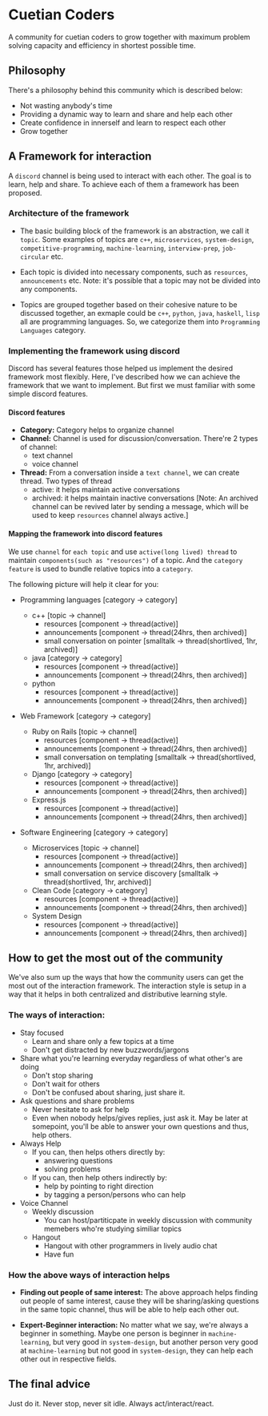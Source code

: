 # Cuetian Coders
A community for cuetian coders to grow together with maximum problem solving capacity and efficiency in shortest possible time.

## Philosophy
There's a philosophy behind this community which is described below:

- Not wasting anybody's time
- Providing a dynamic way to learn and share and help each other
- Create confidence in innerself and learn to respect each other
- Grow together


## A Framework for interaction
A `discord` channel is being used to interact with each other. The goal is to learn, help and share. To achieve each of them a framework has been proposed.

### Architecture of the framework

- The basic building block of the framework is an abstraction, we call it `topic`. Some examples of topics are `c++`, `microservices`, `system-design`, `competitive-programming`, `machine-learning`, `interview-prep`, `job-circular` etc.

- Each topic is divided into necessary components, such as `resources`, `announcements` etc. Note: it's possible that a topic may not be divided into any components.

- Topics are grouped together based on their cohesive nature to be discussed together, an exmaple could be `c++`, `python`, `java`, `haskell`, `lisp` all are programming languages. So, we categorize them into `Programming Languages` category.


### Implementing the framework using discord
Discord has several features those helped us implement the desired framework most flexibly. Here, I've described how we can achieve the framework that we want to implement. But first we must familiar with some simple discord features.

#### Discord features
- **Category:** Category helps to organize channel
- **Channel:** Channel is used for discussion/conversation. There're 2 types of channel:
  - text channel
  - voice channel
- **Thread:** From a conversation inside a `text channel`, we can create thread. Two types of thread
  - active: it helps maintain active conversations
  - archived: it helps maintain inactive conversations
[Note: An archived channel can be revived later by sending a message, which will be used to keep `resources` channel always active.]


#### Mapping the framework into discord features
We use `channel` for `each topic` and use `active(long lived) thread` to maintain `components(such as "resources")` of a topic. And the `category feature` is used to bundle relative topics into a `category`.

The following picture will help it clear for you:
- Programming languages [category -> category]
  - c++ [topic -> channel]
    - resources [component -> thread(active)]
    - announcements [component -> thread(24hrs, then archived)]
    - small conversation on pointer [smalltalk -> thread(shortlived, 1hr, archived)]
  - java [category -> category]
    - resources [component -> thread(active)]
    - announcements [component -> thread(24hrs, then archived)]
  - python
    - resources [component -> thread(active)]
    - announcements [component -> thread(24hrs, then archived)]

- Web Framework [category -> category]
  - Ruby on Rails [topic -> channel]
    - resources [component -> thread(active)]
    - announcements [component -> thread(24hrs, then archived)]
    - small conversation on templating [smalltalk -> thread(shortlived, 1hr, archived)]
  - Django [category -> category]
    - resources [component -> thread(active)]
    - announcements [component -> thread(24hrs, then archived)]
  - Express.js
    - resources [component -> thread(active)]
    - announcements [component -> thread(24hrs, then archived)]

- Software Engineering [category -> category]
  - Microservices [topic -> channel]
    - resources [component -> thread(active)]
    - announcements [component -> thread(24hrs, then archived)]
    - small conversation on service discovery [smalltalk -> thread(shortlived, 1hr, archived)]
  - Clean Code [category -> category]
    - resources [component -> thread(active)]
    - announcements [component -> thread(24hrs, then archived)]
  - System Design
    - resources [component -> thread(active)]
    - announcements [component -> thread(24hrs, then archived)]


## How to get the most out of the community
We've also sum up the ways that how the community users can get the most out of the interaction framework. The interaction style is setup in a way that it helps in both centralized and distributive learning style.

### The ways of interaction:

- Stay focused
  - Learn and share only a few topics at a time
  - Don't get distracted by new buzzwords/jargons
- Share what you're learning everyday regardless of what other's are doing
  - Don't stop sharing
  - Don't wait for others
  - Don't be confused about sharing, just share it.
- Ask questions and share problems
  - Never hesitate to ask for help
  - Even when nobody helps/gives replies, just ask it. May be later at somepoint, you'll be able to answer your own questions and thus, help others.
- Always Help
  - If you can, then helps others directly by:
    - answering questions
    - solving problems
  - If you can, then help others indirectly by:
    - help by pointing to right direction
    - by tagging a person/persons who can help
- Voice Channel
  - Weekly discussion
    - You can host/partiticpate in weekly discussion with community memebers who're studying similiar topics
  - Hangout
    - Hangout with other programmers in lively audio chat
    - Have fun


### How the above ways of interaction helps
- **Finding out people of same interest:** The above approach helps finding out people of same interest, cause they will be sharing/asking questions in the same topic channel, thus will be able to help each other out.

- **Expert-Beginner interaction:** No matter what we say, we're always a beginner in something. Maybe one person is beginner in `machine-learning`, but very good in `system-design`, but another person very good at `machine-learning` but not good in `system-design`, they can help each other out in respective fields.


## The final advice
Just do it. Never stop, never sit idle. Always act/interact/react.
